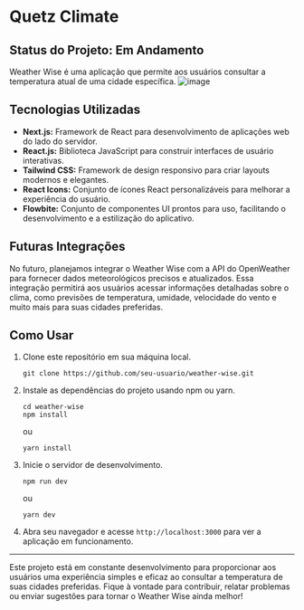 # Quetz Climate

## Status do Projeto: Em Andamento

Weather Wise é uma aplicação que permite aos usuários consultar a temperatura atual de uma cidade específica.
![image](https://github.com/andreikestrel/quetz-climate/assets/96220262/dbeca6aa-3e88-4dee-97c9-c249a576ebdf)
## Tecnologias Utilizadas

- **Next.js:** Framework de React para desenvolvimento de aplicações web do lado do servidor.
- **React.js:** Biblioteca JavaScript para construir interfaces de usuário interativas.
- **Tailwind CSS:** Framework de design responsivo para criar layouts modernos e elegantes.
- **React Icons:** Conjunto de ícones React personalizáveis para melhorar a experiência do usuário.
- **Flowbite:** Conjunto de componentes UI prontos para uso, facilitando o desenvolvimento e a estilização do aplicativo.

## Futuras Integrações

No futuro, planejamos integrar o Weather Wise com a API do OpenWeather para fornecer dados meteorológicos precisos e atualizados. Essa integração permitirá aos usuários acessar informações detalhadas sobre o clima, como previsões de temperatura, umidade, velocidade do vento e muito mais para suas cidades preferidas.

## Como Usar


1. Clone este repositório em sua máquina local.
   ```
   git clone https://github.com/seu-usuario/weather-wise.git
   ```

2. Instale as dependências do projeto usando npm ou yarn.
   ```
   cd weather-wise
   npm install
   ```
   ou
   ```
   yarn install
   ```

3. Inicie o servidor de desenvolvimento.
   ```
   npm run dev
   ```
   ou
   ```
   yarn dev
   ```

4. Abra seu navegador e acesse `http://localhost:3000` para ver a aplicação em funcionamento.


---

Este projeto está em constante desenvolvimento para proporcionar aos usuários uma experiência simples e eficaz ao consultar a temperatura de suas cidades preferidas. Fique à vontade para contribuir, relatar problemas ou enviar sugestões para tornar o Weather Wise ainda melhor!
